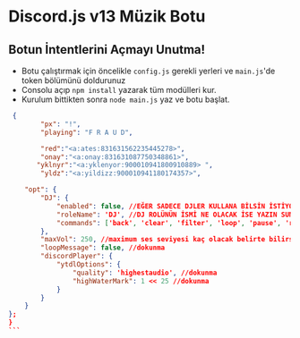 # Discord.js v13 Müzik Botu 

## Botun İntentlerini Açmayı Unutma!

* Botu çalıştırmak için öncelikle `config.js` gerekli yerleri ve `main.js`'de token bölümünü doldurunuz
* Consolu açıp ```npm install``` yazarak tüm modülleri kur.
* Kurulum bittikten sonra ```node main.js``` yaz ve botu başlat.

``````json
 {
        "px": "!",
        "playing": "F R A U D",

        "red":"<a:ates:831631562235445278>",
        "onay":"<a:onay:831631087750348861>",
       "yklnyr":"<a:yklenyor:900010941800910889> ",
        "yldz":"<a:yildizz:900010941180174357>",

    "opt": {
        "DJ": {
            "enabled": false, //EĞER SADECE DJLER KULLANA BİLSİN İSTİYOR İSENİZ false yazanı true yapın.
            "roleName": 'DJ', //DJ ROLÜNÜN İSMİ NE OLACAK İSE YAZIN SUNUCUNUZDA O ROLDEKİLER KULLANA BİLİR
            "commands": ['back', 'clear', 'filter', 'loop', 'pause', 'resume', 'skip', 'stop', 'volume'] //DOKUNMA
        },
        "maxVol": 250, //maximum ses seviyesi kaç olacak belirte bilirsiniz.
        "loopMessage": false, //dokunma
        "discordPlayer": {
            "ytdlOptions": {
                "quality": 'highestaudio', //dokunma
                "highWaterMark": 1 << 25 //dokunma
            }
        }
    }
};
}
```
